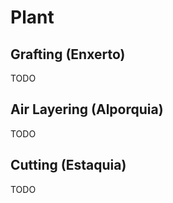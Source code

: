 # Plant

<!--
Jasmim-manga / Plumeria Rubra

Esperar 24 horas antes de plantar
Origin: Antilles / America Tropical
-->

<!--
Flamboyant / Delonix Regia / Madagascar
70 cm de cova
-->

<!--
Banana

https://www.calendarr.com/brasil/lua-hoje/

https://www.youtube.com/watch?v=yJqVUID_ALw
-->

## Grafting (Enxerto)

TODO

## Air Layering (Alporquia)

<!--
https://thingiverse.com/thing:4621089
https://thingiverse.com/thing:4744519
-->

<!--
https://youtube.com/watch?v=fyISWJrIlWM
https://youtube.com/watch?v=cqFIfFC7ToM
-->

<!--
Spring / Primavera
Bloquear Passagem de Água e Luz: Papel Alumínio / Plástico Preto
Substrate (Substrato)
Retirar toquinho abaixo
Barbante
2 meses no mínimo
Plantar em um vazo com terra e aguardar mais 2 meses
Hormônio de enraizamento

Gema
2 a 3 cm
-->

TODO

## Cutting (Estaquia)

TODO

<!--
Peumus Boldus (Boldo-do-Chile, Bold-Verdadeiro)
Vernonia Condensata (Boldo-Baiano, Boldo-Goiano, Assa-Peixe, Boldo-Japonês)
Plectranthus Barbatus (Falso-Boldo, Boldo-Brasileiro, Boldo-do-Reino, Boldo-de-Jardim, Folha-de-Oxalá)
Plectranthus Ornatus (Boldo-Chinês, Boldo-Rasteiro, Boldo-Miúdo, Boldinho)
-->
